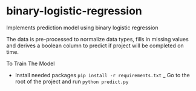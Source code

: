 # binary-logistic-regression
Implements prediction model using binary logistic regression

The data is pre-processed to normalize data types, fills in missing values and derives a boolean column to predict if project will be completed on time.

To Train The Model
- Install needed packages `pip install -r requirements.txt`
_ Go to the root of the project and run `python predict.py`
